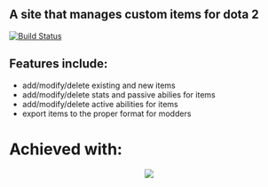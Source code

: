 A site that manages custom items for dota 2
-------------------------------------------

[![Build Status](https://travis-ci.org/zelding/storetree.svg?branch=laravel)](https://travis-ci.org/zelding/storetree)

## Features include:

- add/modify/delete existing and new items
- add/modify/delete stats and passive abilies for items
- add/modify/delete active abilities for items
- export items to the proper format for modders


Achieved with:
==============
<p align="center"><img src="https://laravel.com/assets/img/components/logo-laravel.svg"></p>

